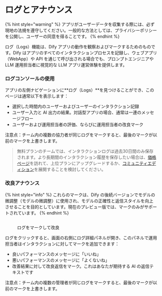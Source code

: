 # ログとアナウンス

{% hint style="warning" %}
アプリがユーザーデータを収集する際には、必ず現地の法規を遵守してください。一般的な方法としては、プライバシーポリシーを公開し、ユーザーの同意を得ることです。
{% endhint %}

ログ（Logs）機能は、Dify アプリの動作を観察およびマークするためのものです。Dify はアプリのすべてのインタラクションプロセスを記録し、ウェブアプリ（WebApp）や API を通じて呼び出される場合でも、プロンプトエンジニアや LLM 運用担当者に視覚的な LLM アプリ運営体験を提供します。

### ログコンソールの使用

アプリの左側ナビゲーションに**ログ（Logs）**を見つけることができ、このページは通常以下を表示します：

* 選択した時間内のユーザーおよびユーザーのインタラクション記録
* ユーザー入力と AI 出力の結果。対話型アプリの場合、通常は一連のメッセージフロー
* ユーザーおよび運用担当者の評価、ならびに運用担当者の改良マーク

注意点：チーム内の複数の協力者が同じログをマークすると、最後のマークが以前のマークを上書きします。

> 無料プランのチームでは、インタラクションログは過去30日間のみ保存されます。より長期間のインタラクション履歴を保存したい場合は、[価格ページ](https://dify.ai/pricing)を訪れて、上位プランにアップグレードするか、[コミュニティエディション](../../getting-started/install-self-hosted/docker-compose)を展開することを検討してください。

### 改良アナウンス

{% hint style="info" %}
これらのマークは、Dify の後続バージョンでモデルの微調整（モデルの微調整）に使用され、モデルの正確性と返信スタイルを向上させることを目的としています。現在のプレビュー版では、マークのみがサポートされています。
{% endhint %}

<figure><img src="https://assets-docs.dify.ai//img/jp/annotation/950c84b05c12f92a8235e3265e42d200.webp" alt=""><figcaption><p>ログをマークして改良</p></figcaption></figure>

ログをクリックすると、画面の右側にログ詳細パネルが開き、このパネルで運用担当者はインタラクションに対してマークを追加できます：

* 良いパフォーマンスのメッセージに「いいね」
* 悪いパフォーマンスのメッセージに「よくないね」
* 改善結果に対して改良返信をマーク。これはあなたが期待する AI の返信テキストです

注意点：チーム内の複数の管理者が同じログをマークすると、最後のマークが以前のマークを上書きします。